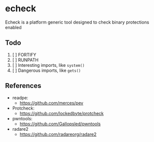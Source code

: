# echeck

Echeck is a platform generic tool designed to check binary protections enabled

## Todo

1. [ ] FORTIFY
2. [ ] RUNPATH
3. [ ] Interesting imports, like `system()`
4. [ ] Dangerous imports, like `gets()`

## References

- readpe:
  - https://github.com/merces/pev
- Protcheck:
  - https://github.com/lockedbyte/protcheck
- pwntools:
  - https://github.com/Gallopsled/pwntools
- radare2
  - https://github.com/radareorg/radare2